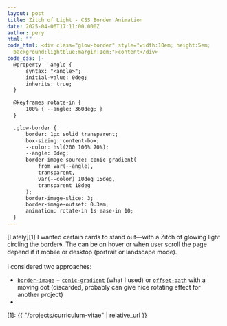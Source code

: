 ```yaml
---
layout: post
title: Zitch of Light - CSS Border Animation
date: 2025-04-06T17:11:00.000Z
author: pery
html: ""
code_html: <div class="glow-border" style="width:10em; height:5em;
  background:lightblue;margin:1em;">content</div>
code_css: |-
  @property --angle {
      syntax: "<angle>";
      initial-value: 0deg;
      inherits: true;
  }

  @keyframes rotate-in {
      100% { --angle: 360deg; }
  }

  .glow-border {
      border: 1px solid transparent;
      box-sizing: content-box;
      --color: hsl(200 100% 70%);
      --angle: 0deg;
      border-image-source: conic-gradient(
          from var(--angle),
          transparent,
          var(--color) 10deg 15deg,
          transparent 18deg
      );
      border-image-slice: 3;
      border-image-outset: 0.3em;
      animation: rotate-in 1s ease-in 10;
  }
---
```

[Lately][1] I wanted certain cards to stand out—with a Zitch of glowing light circling the border🌀.
The can be on hover or when user scroll the page depend if it mobile or desktop (portrait or landscape mode).\
\
I considered two approaches:

* [`border-image`](https://developer.mozilla.org/en-US/docs/Web/CSS/border-image) + [`conic-gradient`](https://developer.mozilla.org/en-US/docs/Web/CSS/gradient/conic-gradient) (what I used)
   or [`offset-path`](https://developer.mozilla.org/en-US/docs/Web/CSS/offset-path) with a moving dot (discarded, probably can give nice rotating effect for another project)
*

[1]: {{ "/projects/curriculum-vitae" | relative_url }}

